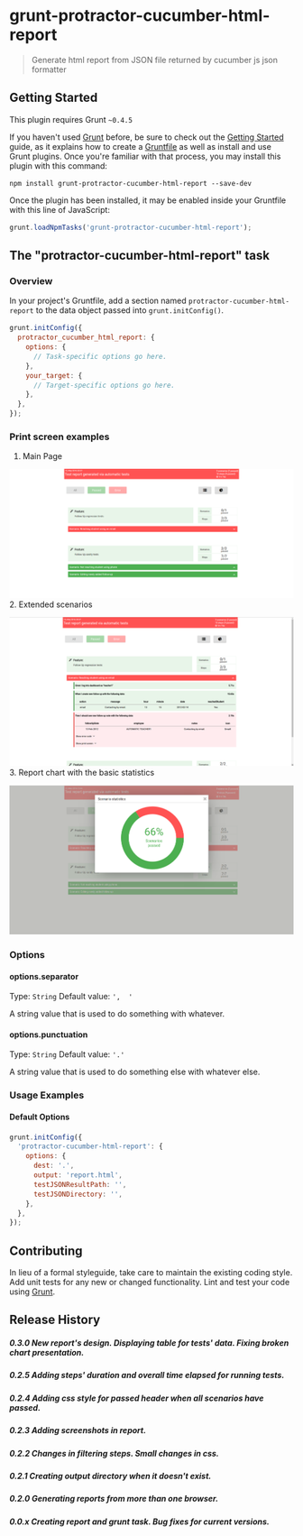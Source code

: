 # grunt-protractor-cucumber-html-report

> Generate html report from JSON file returned by cucumber js json formatter

## Getting Started
This plugin requires Grunt `~0.4.5`

If you haven't used [Grunt](http://gruntjs.com/) before, be sure to check out the [Getting Started](http://gruntjs.com/getting-started) guide, as it explains how to create a [Gruntfile](http://gruntjs.com/sample-gruntfile) as well as install and use Grunt plugins. Once you're familiar with that process, you may install this plugin with this command:

```shell
npm install grunt-protractor-cucumber-html-report --save-dev
```

Once the plugin has been installed, it may be enabled inside your Gruntfile with this line of JavaScript:

```js
grunt.loadNpmTasks('grunt-protractor-cucumber-html-report');
```

## The "protractor-cucumber-html-report" task

### Overview
In your project's Gruntfile, add a section named `protractor-cucumber-html-report` to the data object passed into `grunt.initConfig()`.

```js
grunt.initConfig({
  protractor_cucumber_html_report: {
    options: {
      // Task-specific options go here.
    },
    your_target: {
      // Target-specific options go here.
    },
  },
});
```
### Print screen examples
1. Main Page

![mainpage](./printScreens/main.png?raw=true "Main page")
2. Extended scenarios

![mainpage](./printScreens/extendedScenario.png?raw=true "Extended scenario")
3. Report chart with the basic statistics

![mainpage](./printScreens/chart.png?raw=true "Extended scenario")
### Options

#### options.separator
Type: `String`
Default value: `',  '`

A string value that is used to do something with whatever.

#### options.punctuation
Type: `String`
Default value: `'.'`

A string value that is used to do something else with whatever else.

### Usage Examples

#### Default Options

```js
grunt.initConfig({
  'protractor-cucumber-html-report': {
    options: {
      dest: '.',
      output: 'report.html',
      testJSONResultPath: '',
      testJSONDirectory: '',
    },
  },
});
```

## Contributing
In lieu of a formal styleguide, take care to maintain the existing coding style. Add unit tests for any new or changed functionality. Lint and test your code using [Grunt](http://gruntjs.com/).

## Release History
##### 0.3.0 New report's design. Displaying table for tests' data. Fixing broken chart presentation.
##### 0.2.5 Adding steps' duration and overall time elapsed for running tests.
##### 0.2.4 Adding css style for passed header when all scenarios have passed.
##### 0.2.3 Adding screenshots in report.
##### 0.2.2 Changes in filtering steps. Small changes in css.
##### 0.2.1 Creating output directory when it doesn't exist.
##### 0.2.0 Generating reports from more than one browser. 
##### 0.0.x Creating report and grunt task. Bug fixes for current versions.
